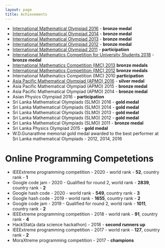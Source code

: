 ```yaml
---
layout: page
title: Achievements
---
```


- [International Mathematical Olympiad 2016](http://www.imo-official.org/participant_r.aspx?id=20851) - **bronze medal**
- [International Mathematical Olympiad 2014](http://www.imo-official.org/participant_r.aspx?id=20851) - **bronze medal**
- [International Mathematical Olympiad 2013](http://www.imo-official.org/participant_r.aspx?id=20851) - **bronze medal** 
- [International Mathematical Olympiad 2012](http://www.imo-official.org/participant_r.aspx?id=20851) - **bronze medal**
- [International Mathematical Olympiad 2011](http://www.imo-official.org/participant_r.aspx?id=20851) - **participation** 
- [International Mathematics Competition for University Students 2018](https://www.imc-math.org.uk/?year=2018&item=results) - **bronze medal** 
- [International Mathematics Competition (IMC) 2013](https://chiuchang.org/imc/en/category/bimc-2013-en/) **bronze medals** 
- [International Mathematics Competition (IMC) 2012](https://chiuchang.org/imc/en/category/taimc-2012-en/) **bronze medals** 
- International Mathematics Competition (IMC) 2010 **participation** 
- [Asia Pacific Mathematical Olympiad (APMO) 2016](https://www.apmo-official.org/country_report/LKA/2016) - **silver medal** 
- Asia Pacific Mathematical Olympiad (APMO) 2015 - **bronze medal**
- Asia Pacific Mathematical Olympiad (APMO) 2014 - **bronze medal**
- Asian Physics Olympiad 2016 - **participation**
- Sri Lanka Mathematical Olympiads (SLMO) 2016 - **gold medal** 
- Sri Lanka Mathematical Olympiads (SLMO) 2014 - **gold medal**
- Sri Lanka Mathematical Olympiads (SLMO) 2013 - **gold medal**
- Sri Lanka Mathematical Olympiads (SLMO) 2012 - **gold medal**
- Sri Lanka Mathematical Olympiads (SLMO) 2011 - **bronze medal** 
- Sri Lanka Physics Olympiad 2015 - **gold medal** 
- W.D.Gunarathne memorial gold medal awarded to the best performer at Sri Lanka mathematical Olympiads  - 2012, 2014, 2016

# Online Programming Competetions

- IEEExtreme programming competition - 2020 - world rank - **52**, country rank - **1**
- Google code jam - 2020 - Qualified for round 2, world rank - **2839**, country rank - **2**
- Google hash code - 2020 - world rank - **549**, country rank - **3**
- Google hash code - 2019 - world rank - **1655**, country rank - **2**
- Google code jam - 2019 - Qualified for round 2, world rank - **1011**, country rank - **2**
- IEEExtreme programming competition - 2018 - world rank - **91**, country rank - **4**
- HackStat(a data science hackathon) - 2018 - **second runners up**
- IEEExtreme programming competition - 2017 - world rank - **127**, country rank - **2**
- MoraXtreme programming competition - 2017 - **champions**


